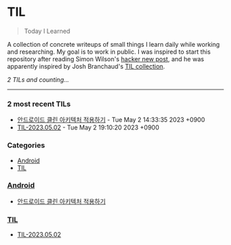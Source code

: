 # TIL
> Today I Learned

A collection of concrete writeups of small things I learn daily while working
and researching. My goal is to work in public. I was inspired to start this
repository after reading Simon Wilson's [hacker new post][1], and he was
apparently inspired by Josh Branchaud's [TIL collection][2].


_2 TILs and counting..._

---

### 2 most recent TILs

- [안드로이드 클린 아키텍처 적용하기](Android/android-dagger-to-hilt-custom.md) - Tue May 2 14:33:35 2023 +0900
- [TIL-2023.05.02](TIL/TIL-230502.md) - Tue May 2 19:10:20 2023 +0900

### Categories

- [Android](#Android)
- [TIL](#TIL)

### [Android](#Android)
- [안드로이드 클린 아키텍처 적용하기](Android/android-dagger-to-hilt-custom.md)

### [TIL](#TIL)
- [TIL-2023.05.02](TIL/TIL-230502.md)

[1]: https://simonwillison.net/2020/Apr/20/self-rewriting-readme/
[2]: https://github.com/jbranchaud/til


